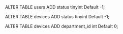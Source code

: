 ALTER TABLE users
ADD status tinyint Default -1;

ALTER TABLE devices
ADD status tinyint Default -1;


ALTER TABLE devices
ADD department_id int Default 0;